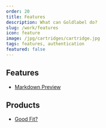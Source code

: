 ```yaml
---
order: 20
title: Features
description: What can Goldlabel do?
slug: /work/features
icon: feature
image: /jpg/cartridges/cartridge.jpg
tags: features, authentication
featured: false
---
```

## Features

- [Markdown Preview](/work/features/markdown-preview)

## Products

- [Good Fit?](/products/good-fit)
